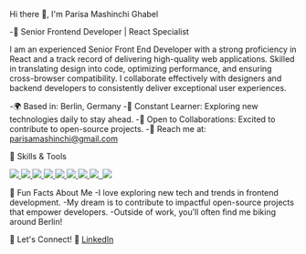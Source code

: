 Hi there 👋, I'm Parisa Mashinchi Ghabel

-🚀 Senior Frontend Developer | React Specialist

I am an experienced Senior Front End Developer with a strong proficiency in React and a track record of delivering high-quality web applications. Skilled in translating design into code, optimizing performance, and ensuring cross-browser compatibility. I collaborate effectively with designers and backend developers to consistently deliver exceptional user experiences.


-🌍 Based in: Berlin, Germany
-💼 Constant Learner: Exploring new technologies daily to stay ahead.
-🤝 Open to Collaborations: Excited to contribute to open-source projects.
-💌 Reach me at: parisamashinchi@gmail.com

🔧 Skills & Tools

<p align="left">
  <a href="https://developer.mozilla.org/en-US/docs/Web/JavaScript" >
    <img src="https://skillicons.dev/icons?i=js" />
  </a>
  <a href="https://www.typescriptlang.org" >
    <img src="https://skillicons.dev/icons?i=ts" />
  </a>
  <a href="https://developer.mozilla.org/en-US/docs/Glossary/HTML5" >
    <img src="https://skillicons.dev/icons?i=html" />
  </a>
 
  <a href="https://reactjs.org" >
    <img src="https://skillicons.dev/icons?i=react" />
  </a>
 <a href="https://www.w3.org/TR/CSS/#css" >
    <img src="https://skillicons.dev/icons?i=css" />
  </a>
 <a href="https://getbootstrap.com/" >
    <img src="https://skillicons.dev/icons?i=bootstrap" />
  </a>
 
  <a href="https://mui.com/material-ui/" >
    <img src="https://skillicons.dev/icons?i=materialui" />
  </a>

 <a href="https://redux.js.org/" >
  <img src="https://skillicons.dev/icons?i=redux" >
 </a>
 <a href="https://nodejs.org/en/" >
  <img rc="https://skillicons.dev/icons?i=nodejs">
 </a>
 <a href="https://www.mongodb.com/" >
  <img src="https://skillicons.dev/icons?i=mongodb" >
 </a>
</p>

🌈 Fun Facts About Me
-I love exploring new tech and trends in frontend development.
-My dream is to contribute to impactful open-source projects that empower developers.
-Outside of work, you’ll often find me biking around Berlin!

🎯 Let's Connect!
💼 <a href="https://www.linkedin.com/in/parisa-mashinchi-8a1b2266" >LinkedIn</a>
